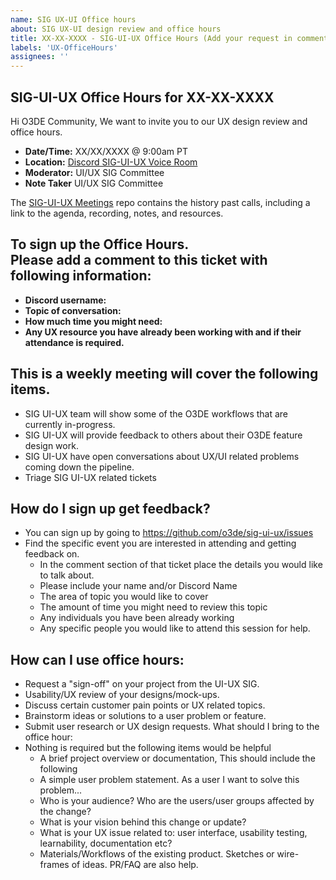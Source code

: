 ```yaml
---
name: SIG UX-UI Office hours
about: SIG UX-UI design review and office hours
title: XX-XX-XXXX - SIG-UI-UX Office Hours (Add your request in comments)
labels: 'UX-OfficeHours'
assignees: ''
---
```



## SIG-UI-UX Office Hours for XX-XX-XXXX

Hi O3DE Community,
We want to invite you to our UX design review and office hours. 

- **Date/Time:**  XX/XX/XXXX @ 9:00am PT
- **Location:** [Discord SIG-UI-UX Voice Room](https://discord.gg/Mc6jStmuMK)
- **Moderator:** UI/UX SIG Committee
- **Note Taker** UI/UX SIG Committee

The [SIG-UI-UX Meetings](https://github.com/o3de/sig-ui-ux/tree/main/meetings) repo contains the history past calls, including a link to the agenda, recording, notes, and resources.

## To sign up the Office Hours. <br>Please add a **comment** to this ticket with following information:
- **Discord username:**
- **Topic of conversation:**
- **How much time you might need:**
- **Any UX resource you have already been working with and if their attendance is required.**

##  This is a weekly meeting will cover the following items.
- SIG UI-UX team will show some of the O3DE workflows that are currently in-progress.
- SIG UI-UX will provide feedback to others about their O3DE feature design work.
- SIG UI-UX have open conversations about UX/UI related problems coming down the pipeline.
- Triage SIG UI-UX related tickets

## How do I sign up get feedback?
- You can sign up by going to https://github.com/o3de/sig-ui-ux/issues 
- Find the specific event you are interested in attending and getting feedback on.
   - In the comment section of that ticket place the details you would like to talk about. 
   - Please include your name and/or Discord Name
   - The area of topic you would like to cover
   - The amount of time you might need to review this topic
   - Any individuals you have been already working
   - Any specific people you would like to attend this session for help.

## How can I use office hours:
- Request a "sign-off" on your project from the UI-UX SIG.
- Usability/UX review of your designs/mock-ups.
- Discuss certain customer pain points or UX related topics.
- Brainstorm ideas or solutions to a user problem or feature.
- Submit user research or UX design requests.
What should I bring to the office hour:
- Nothing is required but the following items would be helpful 
   - A brief project overview or documentation, This should include the following 
   - A simple user problem statement. As a user I want to solve this problem...
   - Who is your audience? Who are the users/user groups affected by the change?
   - What is your vision behind this change or update?
   - What is your UX issue related to: user interface, usability testing, learnability, documentation etc?
   - Materials/Workflows of the existing product. Sketches or wire-frames of ideas. PR/FAQ are also help.


